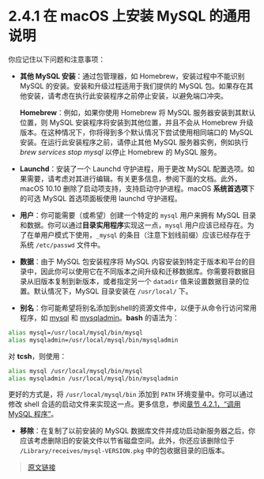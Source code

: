 # 2.4.1 在 macOS 上安装 MySQL 的通用说明

你应记住以下问题和注意事项：

- **其他 MySQL 安装**：通过包管理器，如 Homebrew，安装过程中不能识别 MySQL 的安装。安装和升级过程适用于我们提供的 MySQL 包。如果存在其他安装，请考虑在执行此安装程序之前停止安装，以避免端口冲突。

    **Homebrew**：例如，如果你使用 Homebrew 将 MySQL 服务器安装到其默认位置，则 MySQL 安装程序将安装到其他位置，并且不会从 Homebrew 升级版本。在这种情况下，你将得到多个默认情况下尝试使用相同端口的 MySQL 安装。在运行此安装程序之前，请停止其他 MySQL 服务器实例，例如执行 *brew services stop mysql* 以停止 Homebrew 的 MySQL 服务。

- **Launchd**：安装了一个 Launchd 守护进程，用于更改 MySQL 配置选项。如果需要，请考虑对其进行编辑。有关更多信息，参阅下面的文档。此外，macOS 10.10 删除了启动项支持，支持启动守护进程。macOS **系统首选项**下的可选 MySQL 首选项面板使用 launchd 守护进程。

- **用户**：你可能需要（或希望）创建一个特定的 `mysql` 用户来拥有 MySQL 目录和数据。你可以通过**目录实用程序**实现这一点，`mysql` 用户应该已经存在。为了在单用户模式下使用，`_mysql` 的条目（注意下划线前缀）应该已经存在于系统 `/etc/passwd` 文件中。

- **数据**：由于 MySQL 包安装程序将 MySQL 内容安装到特定于版本和平台的目录中，因此你可以使用它在不同版本之间升级和迁移数据库。你需要将数据目录从旧版本复制到新版本，或者指定另一个 `datadir` 值来设置数据目录的位置。默认情况下，MySQL 目录安装在 `/usr/local/` 下。

- **别名**：你可能希望将别名添加到shell的资源文件中，以便于从命令行访问常用程序，如 [mysql](/4/4.5/4.5.1/mysql) 和 [mysqladmin](/4/4.5/4.5.2/mysqladmin.html)。**bash** 的语法为：

```bash
alias mysql=/usr/local/mysql/bin/mysql
alias mysqladmin=/usr/local/mysql/bin/mysqladmin
```

对 **tcsh**，则使用：

```bash
alias mysql /usr/local/mysql/bin/mysql
alias mysqladmin /usr/local/mysql/bin/mysqladmin
```

更好的方式是，将 `/usr/local/mysql/bin` 添加到 `PATH` 环境变量中。你可以通过修改 shell 合适的启动文件来实现这一点。更多信息，参阅[章节 4.2.1，“调用 MySQL 程序”](/4/4.2./4.2.1/invoking-programs.html)。

- **移除**：在复制了以前安装的 MySQL 数据库文件并成功启动新服务器之后，你应该考虑删除旧的安装文件以节省磁盘空间。此外，你还应该删除位于 `/Library/receives/mysql-VERSION.pkg` 中的包收据目录的旧版本。

> [原文链接](https://dev.mysql.com/doc/refman/8.0/en/macos-installation-notes.html)
